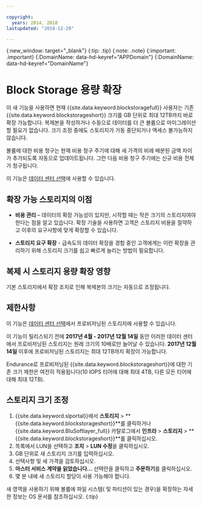 ```yaml
---

copyright:
  years: 2014, 2018
lastupdated: "2018-12-20"

---
```

{:new_window: target="_blank"}
{:tip: .tip}
{:note: .note}
{:important: .important}
{:DomainName: data-hd-keyref="APPDomain"}
{:DomainName: data-hd-keyref="DomainName"}

# Block Storage 용량 확장

이 새 기능을 사용하면 현재 {{site.data.keyword.blockstoragefull}} 사용자는 기존 {{site.data.keyword.blockstorageshort}} 크기를 GB 단위로 최대 12TB까지 바로 확장 가능합니다. 복제본을 작성하거나 수동으로 데이터를 더 큰 볼륨으로 마이그레이션할 필요가 없습니다. 크기 조정 중에도 스토리지가 가동 중단되거나 액세스 불가능하지 않습니다.

볼륨에 대한 비용 청구는 현재 비용 청구 주기에 대해 새 가격의 비례 배분된 금액 차이가 추가되도록 자동으로 업데이트됩니다. 그런 다음 비용 청구 주기에는 신규 비용 전체가 청구됩니다.

이 기능은 [데이터 센터 선택](new-ibm-block-and-file-storage-location-and-features.html)에 사용할 수 있습니다.

## 확장 가능 스토리지의 이점

- **비용 관리** – 데이터의 확장 가능성이 있지만, 시작할 때는 작은 크기의 스토리지여야 한다는 점을 알고 있습니다. 확장 기술을 사용하면 고객은 스토리지 비용을 절약하고 이후의 요구사항에 맞게 확장할 수 있습니다.  

- **스토리지 요구 확장** - 급속도의 데이터 확장을 경험 중인 고객에게는 이런 확장을 관리하기 위해 스토리지 크기를 쉽고 빠르게 늘리는 방법이 필요합니다.

## 복제 시 스토리지 용량 확장 영향

기본 스토리지에서 확장 조치로 인해 복제본의 크기는 자동으로 조정됩니다.

## 제한사항

이 기능은 [데이터 센터 선택](new-ibm-block-and-file-storage-location-and-features.html)에서 프로비저닝된 스토리지에 사용할 수 있습니다.

이 기능이 릴리스되기 전에 **2017년 4월 - 2017년 12월 14일** 동안 이러한 데이터 센터에서 프로비저닝된 스토리지는 원래 크기의 10배로만 늘어날 수 있습니다. **2017년 12월 14일** 이후에 프로비저닝된 스토리지는 최대 12TB까지 확장이 가능합니다.

Endurance로 프로비저닝된 {{site.data.keyword.blockstorageshort}}에 대한 기존 크기 제한은 여전히 적용됩니다(10 IOPS 티어에 대해 최대 4TB, 다른 모든 티어에 대해 최대 12TB).

## 스토리지 크기 조정

1. {{site.data.keyword.slportal}}에서 **스토리지** > **{{site.data.keyword.blockstorageshort}}**를 클릭하거나 {{site.data.keyword.BluSoftlayer_full}} 카탈로그에서 **인프라** > **스토리지** > **{{site.data.keyword.blockstorageshort}}**를 클릭하십시오.
2. 목록에서 LUN을 선택하고 **조치** > **LUN 수정**을 클릭하십시오.
3. GB 단위로 새 스토리지 크기를 입력하십시오.
4. 선택사항 및 새 가격을 검토하십시오.
5. **마스터 서비스 계약을 읽었습니다...** 선택란을 클릭하고 **주문하기**를 클릭하십시오.
6. 몇 분 내에 새 스토리지 할당이 사용 가능해야 합니다.

새 영역을 사용하기 위해 볼륨에 파일 시스템( 및 파티션이 있는 경우)을 확장하는 자세한 정보는 OS 문서를 참조하십시오.
{:tip}
